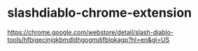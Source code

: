 # slashdiablo-chrome-extension

https://chrome.google.com/webstore/detail/slash-diablo-tools/hfbigecinjgkbmdldhgogmdjfblpkagp?hl=en&gl=US

